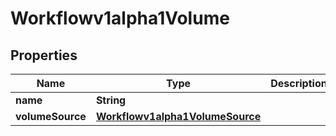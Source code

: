 

# Workflowv1alpha1Volume

## Properties

Name | Type | Description | Notes
------------ | ------------- | ------------- | -------------
**name** | **String** |  |  [optional]
**volumeSource** | [**Workflowv1alpha1VolumeSource**](Workflowv1alpha1VolumeSource.md) |  |  [optional]



